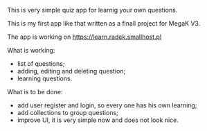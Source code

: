 This is very simple quiz app for learnig your own questions.

This is my first app like that written as a finall project for MegaK V3.

The app is working on https://learn.radek.smallhost.pl

What is working:
- list of questions;
- adding, editing and deleting question;
- learning questions.
  
What is to be done:
- add user register and login, so every one has his own learning;
- add collections to group questions;
- improve UI, it is very simple now and does not look nice.
